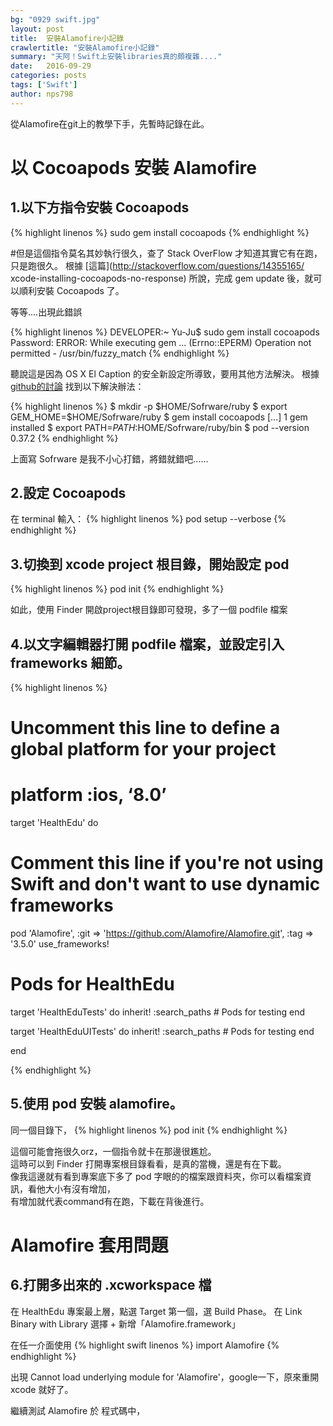 ```yaml
---
bg: "0929 swift.jpg"
layout: post
title:  安裝Alamofire小記錄
crawlertitle: "安裝Alamofire小記錄"
summary: "天阿！Swift上安裝libraries真的頗複雜...."
date:   2016-09-29
categories: posts
tags: ['Swift']
author: nps798
---
```


從Alamofire在git上的教學下手，先暫時記錄在此。

# 以 Cocoapods 安裝 Alamofire
  

## 1.以下方指令安裝 Cocoapods  

{% highlight linenos %}
sudo gem install cocoapods
{% endhighlight %}

#但是這個指令莫名其妙執行很久，查了 Stack OverFlow 才知道其實它有在跑，只是跑很久。
根據 [這篇](http://stackoverflow.com/questions/14355165/ xcode-installing-cocoapods-no-response) 所說，完成 gem update 後，就可以順利安裝 Cocoapods 了。

等等....出現此錯誤

{% highlight linenos %}
DEVELOPER:~ Yu-Ju$ sudo gem install cocoapods
Password:
ERROR:  While executing gem ... (Errno::EPERM)
    Operation not permitted - /usr/bin/fuzzy_match
{% endhighlight %}

聽說這是因為 OS X El Caption 的安全新設定所導致，要用其他方法解決。
根據 [github的討論](https://github.com/CocoaPods/CocoaPods/issues/3692) 找到以下解決辦法：

{% highlight linenos %}
$ mkdir -p $HOME/Sofrware/ruby
$ export GEM_HOME=$HOME/Sofrware/ruby
$ gem install cocoapods
[...]
1 gem installed
$ export PATH=$PATH:$HOME/Sofrware/ruby/bin
$ pod --version
0.37.2
{% endhighlight %}

上面寫 Sofrware 是我不小心打錯，將錯就錯吧......

## 2.設定 Cocoapods

在 terminal 輸入：
{% highlight linenos %}
pod setup --verbose
{% endhighlight %}

## 3.切換到 xcode project 根目錄，開始設定 pod

{% highlight linenos %}
pod init
{% endhighlight %}

如此，使用 Finder 開啟project根目錄即可發現，多了一個 podfile 檔案

## 4.以文字編輯器打開 podfile 檔案，並設定引入 frameworks 細節。

{% highlight linenos %}
# Uncomment this line to define a global platform for your project
# platform :ios, ‘8.0’

target 'HealthEdu' do
  # Comment this line if you're not using Swift and don't want to use dynamic frameworks
  pod 'Alamofire', :git => 'https://github.com/Alamofire/Alamofire.git', :tag => '3.5.0' 
  use_frameworks!

  # Pods for HealthEdu

  target 'HealthEduTests' do
    inherit! :search_paths
        # Pods for testing
  end

  target 'HealthEduUITests' do
    inherit! :search_paths
    # Pods for testing
  end

end


{% endhighlight %}

## 5.使用 pod 安裝 alamofire。

同一個目錄下，
{% highlight linenos %}
pod init
{% endhighlight %}

這個可能會拖很久orz，一個指令就卡在那邊很尷尬。  
這時可以到 Finder 打開專案根目錄看看，是真的當機，還是有在下載。  
像我這邊就有看到專案底下多了 pod 字眼的的檔案跟資料夾，你可以看檔案資訊，看他大小有沒有增加，  
有增加就代表command有在跑，下載在背後進行。

# Alamofire 套用問題

## 6.打開多出來的 .xcworkspace 檔

在 HealthEdu 專案最上層，點選 Target 第一個，選 Build Phase。
在 Link Binary with Library 選擇 + 新增「Alamofire.framework」

在任一介面使用 
{% highlight swift linenos %}
import Alamofire
{% endhighlight %}

出現 Cannot load underlying module for 'Alamofire'，google一下，原來重開 xcode 就好了。

繼續測試 Alamofire 於 程式碼中，



